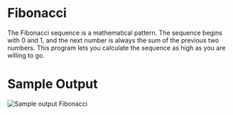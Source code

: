 
Fibonacci
========================================================
The Fibonacci sequence is a mathematical pattern. The sequence begins with 0 and 1, and the next number is always the sum of the previous two numbers. This program lets you calculate the sequence as high as you are willing to go.

Sample Output
========================================================

![Sample output Fibonacci](https://github.com/nihathalici/The-Big-Book-of-Small-Python-Projects/blob/main/C26-Project-26-Fibonacci/fibonacci_sample_output.PNG)

